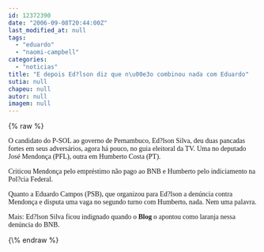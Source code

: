 ```yaml
---
id: 12372390
date: "2006-09-08T20:44:00Z"
last_modified_at: null
tags:
  - "eduardo"
  - "naomi-campbell"
categories:
  - "noticias"
title: "E depois Ed?lson diz que n\u00e3o combinou nada com Eduardo"
sutia: null
chapeu: null
autor: null
imagem: null
---
```

{\% raw %}
<p><P><FONT face=Verdana>O candidato do P-SOL ao governo de Pernambuco, Ed?lson Silva, deu duas pancadas fortes em seus adversários, agora há pouco, no guia eleitoral da TV. Uma no deputado José Mendonça (PFL), outra em Humberto Costa (PT).</FONT></P></p>
<p><P><FONT face=Verdana>Criticou Mendonça pelo empréstimo não pago ao BNB e Humberto pelo indiciamento na Pol?cia Federal.</FONT></P></p>
<p><P><FONT face=Verdana>Quanto a Eduardo Campos (PSB), que organizou para Ed?lson a denúncia contra Mendonça e disputa uma vaga no segundo turno com Humberto, nada. Nem uma palavra.</FONT></P></p>
<p><P><FONT face=Verdana>Mais: Ed?lson Silva ficou indignado quando o <STRONG>Blog</STRONG> o apontou como laranja nessa denúncia do BNB.</FONT></P> </p>
{\% endraw %}